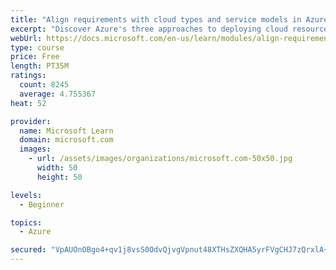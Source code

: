 ```yaml
---
title: "Align requirements with cloud types and service models in Azure"
excerpt: "Discover Azure's three approaches to deploying cloud resources -- public, private, and hybrid -- and learn the difference each makes in your Azure services."
webUrl: https://docs.microsoft.com/en-us/learn/modules/align-requirements-in-azure/
type: course
price: Free
length: PT35M
ratings:
  count: 8245
  average: 4.755367
heat: 52

provider:
  name: Microsoft Learn
  domain: microsoft.com
  images:
    - url: /assets/images/organizations/microsoft.com-50x50.jpg
      width: 50
      height: 50

levels:
  - Beginner

topics:
  - Azure

secured: "VpAUOnOBgo4+qv1j8vsS0OdvQjvgVpnut48XTHsZXQHA5yrFVgCHJ7zQrxlA+C4Tnf1Mvk0cpXgY5dMa+yZVDY1BsvgxZMeZ2xaJczRY3MfWAPpI28cq90e6J6r68BjlJ08elwBCvh8QcQyClQgB2n3LJG1+yj4O6wbxehmdmcntKYNKal62eNKBchx2XeKxiGAKhLGKdcQaJDdwzNAcZhRI253OSQy3/6VAOMdUSgvZ8JbLFPmE1Ml3NmgV6nUsmWXPVkj/xqzWjKt5zbuKkxNnDnagQfVzw0Kp1ZuSJyPxVVHEROPmUBgdMX1KyrCIZAE1JgxkbyjQIu96/ns+uh7MaQk72M/8DvbyYu+tIcwqsqMryiYBe7pCxG/E0f4QlBZ1ZBstWFPJM+uNbfFsB1ARzdkYP+Gx1oK7Kg4GtD4=;pMkAlRjeXy4VBzWKrzjJ1Q=="
---
```



